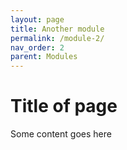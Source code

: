 ```yaml
---
layout: page
title: Another module
permalink: /module-2/
nav_order: 2
parent: Modules
---
```


# Title of page

Some content goes here